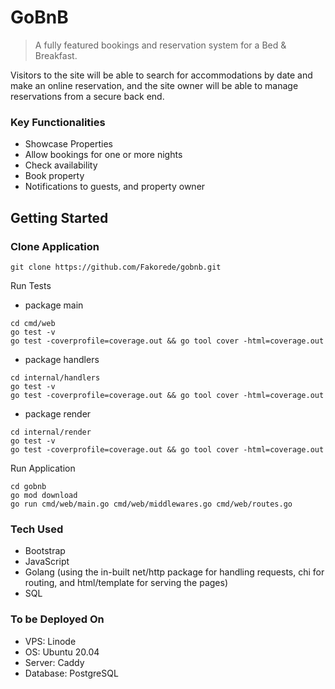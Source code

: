 # GoBnB

> A fully featured bookings and reservation system for a Bed & Breakfast.

Visitors to the site will be able to search for accommodations by date and make an online reservation, and the site owner will be able to manage reservations from a secure back end.

### Key Functionalities

- Showcase Properties
- Allow bookings for one or more nights
- Check availability
- Book property
- Notifications to guests, and property owner

## Getting Started

### Clone Application

```
git clone https://github.com/Fakorede/gobnb.git
```

Run Tests

- package main

```
cd cmd/web
go test -v
go test -coverprofile=coverage.out && go tool cover -html=coverage.out
```

- package handlers

```
cd internal/handlers
go test -v
go test -coverprofile=coverage.out && go tool cover -html=coverage.out
```

- package render

```
cd internal/render
go test -v
go test -coverprofile=coverage.out && go tool cover -html=coverage.out
```

Run Application

```
cd gobnb
go mod download
go run cmd/web/main.go cmd/web/middlewares.go cmd/web/routes.go
```

### Tech Used

- Bootstrap
- JavaScript
- Golang (using the in-built net/http package for handling requests, chi for routing, and html/template for serving the pages)
- SQL

### To be Deployed On

- VPS: Linode
- OS: Ubuntu 20.04
- Server: Caddy
- Database: PostgreSQL
